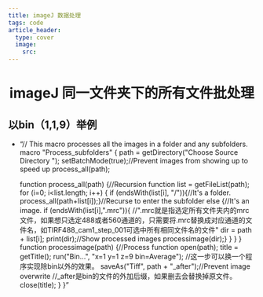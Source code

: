 ```yaml
---
title: imageJ 数据处理
tags: code
article_header:
  type: cover
  image:
    src: 
---
```




# <center>imageJ 同一文件夹下的所有文件批处理<center>

## 以bin（1,1,9）举例
- “// This macro processes all the images in a folder and any subfolders.
macro "Process_subfolders" {
	path = getDirectory("Choose Source Directory ");
	setBatchMode(true);//Prevent images from showing up to speed up
	process_all(path);
	
	function process_all(path) {//Recursion function
		list = getFileList(path);
	    for (i=0; i<list.length; i++) {
	    	if (endsWith(list[i], "/")){//It's a folder.
	        	process_all(path+list[i]);}//Recurse to enter the subfolder
	        else {//It's an image.
	            if (endsWith(list[i],".mrc")){   //".mrc就是指选定所有文件夹内的mrc文件，如果想只选定488或者560通道的，只需要将.mrc替换成对应通道的文件名，如TIRF488_cam1_step_001可选中所有相同文件名的文件"
	            dir = path + list[i];
	            print(dir);//Show processed images
	            processimage(dir);} }
	        }
	}
	function processimage(path) {//Process function
		open(path);
		title = getTitle();
		run("Bin...", "x=1 y=1 z=9 bin=Average");  //这一步可以换一个程序实现除bin以外的效果。
		saveAs("Tiff", path + "_after");//Prevent image overwrite //_after是bin的文件的外加后缀，如果删去会替换掉原文件。
		close(title);
	}
}”